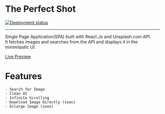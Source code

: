 # The Perfect Shot
 <a href="https://theperfectshot.netlify.app/"> <img src="https://api.netlify.com/api/v1/badges/782e922a-8237-4c0a-b5a3-54855857d86b/deploy-status" alt="Deployment status" /> </a>  


---

Single Page Application(SPA) built with React.Js and Unsplash.com API. 
<br>
It fetches images and searches from the API and displays it in the minimilastic UI.

<a href="https://theperfectshot.netlify.app/" > Live Preview </a>

# Features
    - Search for Image
    - Clean UI
    - Infinite Scrolling
    - Download Image Directly (soon)
    - Enlarge Image (soon)


